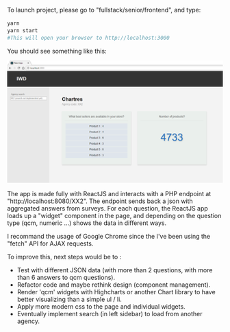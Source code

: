 To launch project, please go to "fullstack/senior/frontend", and type:
```bash
yarn
yarn start
#This will open your browser to http://localhost:3000
```

You should see something like this:

![React App](https://raw.githubusercontent.com/kekelol/tech-challenges/master/fullstack/senior/frontend/App%20Front.png)

The app is made fully with ReactJS and interacts with a PHP endpoint at "http://localhost:8080/XX2".
The endpoint sends back a json with aggregated answers from surveys.
For each question, the ReactJS app loads up a "widget" component in the page, and depending on the question type (qcm, numeric ...) shows the data in different ways.

I recommand the usage of Google Chrome since the I've been using the "fetch" API for AJAX requests.

To improve this, next steps would be to :
* Test with different JSON data (with more than 2 questions, with more than 6 answers to qcm questions).
* Refactor code and maybe rethink design (component management).
* Render 'qcm' widgets with Highcharts or another Chart library to have better visualizing than a simple ul / li.
* Apply more modern css to the page and individual widgets.
* Eventually implement search (in left sidebar) to load from another agency.
